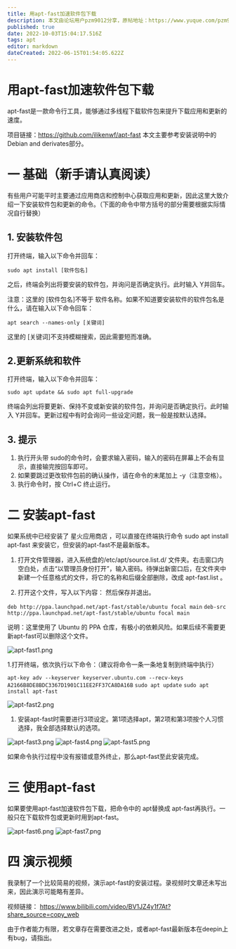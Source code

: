 ```yaml
---
title: 用apt-fast加速软件包下载
description: 本文由论坛用户pzm9012分享，原帖地址：https://www.yuque.com/pzm9012/ct5ume/bb7322
published: true
date: 2022-10-03T15:04:17.516Z
tags: apt
editor: markdown
dateCreated: 2022-06-15T01:54:05.622Z
---
```


# 用apt-fast加速软件包下载
apt-fast是一款命令行工具，能够通过多线程下载软件包来提升下载应用和更新的速度。

项目链接：https://github.com/ilikenwf/apt-fast    本文主要参考安装说明中的Debian and derivates部分。

# 一 基础（新手请认真阅读）
有些用户可能平时主要通过应用商店和控制中心获取应用和更新，因此这里大致介绍一下安装软件包和更新的命令。（下面的命令中带方括号的部分需要根据实际情况自行替换）

## 1. 安装软件包

打开终端，输入以下命令并回车：

`sudo apt install [软件包名]`

之后，终端会列出将要安装的软件包，并询问是否确定执行。此时输入 Y并回车。

注意：这里的 [软件包名]不等于 软件名称。如果不知道要安装软件的软件包名是什么，请在输入以下命令回车：

`apt search --names-only [关键词]`

这里的 [关键词]不支持模糊搜索，因此需要短而准确。

## 2.更新系统和软件

打开终端，输入以下命令并回车：

`sudo apt update && sudo apt full-upgrade`

终端会列出将要更新、保持不变或新安装的软件包，并询问是否确定执行。此时输入 Y并回车。更新过程中有时会询问一些设定问题，我一般是按默认选择。

## 3. 提示

1. 执行开头带 sudo的命令时，会要求输入密码，输入的密码在屏幕上不会有显示，直接输完按回车即可。
2. 如果要跳过更改软件包前的确认操作，请在命令的末尾加上  -y（注意空格）。
3. 执行命令时，按 Ctrl+C 终止运行。

# 二 安装apt-fast

如果系统中已经安装了 星火应用商店 ，可以直接在终端执行命令 sudo apt install apt-fast 来安装它，但安装的apt-fast不是最新版本。

1. 打开文件管理器，进入系统盘的/etc/apt/source.list.d/ 文件夹。右击窗口内空白处，点击“以管理员身份打开”，输入密码。待弹出新窗口后，在文件夹中新建一个任意格式的文件，将它的名称和后缀全部删除，改成 apt-fast.list 。 

1. 打开这个文件，写入以下内容： 然后保存并退出。  

`deb http://ppa.launchpad.net/apt-fast/stable/ubuntu focal main`
`deb-src http://ppa.launchpad.net/apt-fast/stable/ubuntu focal main`

说明：这里使用了 Ubuntu 的 PPA 仓库，有极小的依赖风险。如果后续不需要更新apt-fast可以删除这个文件。

![apt-fast1.png](/apt-fast1.png)

1.打开终端，依次执行以下命令：（建议将命令一条一条地复制到终端中执行）

`apt-key adv --keyserver keyserver.ubuntu.com --recv-keys
A2166B8DE8BDC3367D1901C11EE2FF37CA8DA16B`
`sudo apt update`
`sudo apt install apt-fast`

![apt-fast2.png](/apt-fast2.png)

1. 安装apt-fast时需要进行3项设定。第1项选择apt，第2项和第3项按个人习惯选择，我全部选择默认的选项。  


![apt-fast3.png](/apt-fast3.png)
![apt-fast4.png](/apt-fast4.png)
![apt-fast5.png](/apt-fast5.png)

如果命令执行过程中没有报错或意外终止，那么apt-fast至此安装完成。

# 三 使用apt-fast

如果要使用apt-fast加速软件包下载，把命令中的 apt替换成 apt-fast再执行。一般只在下载软件包或更新时用到apt-fast。

![apt-fast6.png](/apt-fast6.png)
![apt-fast7.png](/apt-fast7.png)

# 四 演示视频

我录制了一个比较简易的视频，演示apt-fast的安装过程。录视频时文章还未写出来，因此演示可能略有差异。

视频链接：
https://www.bilibili.com/video/BV1JZ4y1f7At?share_source=copy_web



由于作者能力有限，若文章存在需要改进之处，或者apt-fast最新版本在deepin上有bug，请指出。